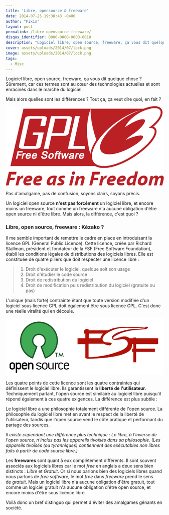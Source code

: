 ```yaml
---
title: 'Libre, opensource & freeware'
date: 2014-07-25 19:38:43 -0400
author: "Pixis"
layout: post
permalink: /libre-opensource-freeware/
disqus_identifier: 0000-0000-0000-0010
description: "Logiciel libre, open source, freeware, ça vous dit quelque chose ? Sûrement, car ces termes sont au cœur des technologies actuelles et sont enracinés dans le marché du logiciel."
cover: assets/uploads/2014/07/lock.png
image: assets/uploads/2014/07/lock.png
tags:
  - Misc
---
```


Logiciel libre, open source, freeware, ça vous dit quelque chose ? Sûrement, car ces termes sont au cœur des technologies actuelles et sont enracinés dans le marché du logiciel.

Mais alors quelles sont les différences ? Tout ça, ça veut dire quoi, en fait ?

<!--more-->

![gpl](/assets/uploads/2014/07/gpl.png)

Pas d'amalgame, pas de confusion, soyons clairs, soyons précis.

Un logiciel open source **n'est pas forcément** un logiciel libre, et encore moins un freeware, tout comme un freeware n'a aucune obligation d'être open source ni d'être libre. Mais alors, la différence, c'est quoi ?

### Libre, open source, freeware : Kézako ?

Il me semble important de remettre le cadre en place en introduisant la licence GPL (General Public Licence). Cette licence, créée par Richard Stallman, président et fondateur de la FSF (Free Software Foundation), établi les conditions légales de distributions des logiciels libres. Elle est constituée de quatre piliers que doit respecter une licence libre :

>   1. Droit d'exécuter le logiciel, quelque soit son usage
>   2. Droit d'étudier le code source
>   3. Droit de redistribution du logiciel
>   4. Droit de modification puis redistribution du logiciel (gratuite ou pas)

L'unique (mais forte) contrainte étant que toute version modifiée d'un logiciel sous licence GPL doit également être sous licence GPL. C'est donc une réelle viralité qui en découle.

![opensource](/assets/uploads/2014/07/opensource1.png)

Les quatre points de cette licence sont les quatre contraintes qui définissent le logiciel libre. Ils garantissent la **liberté de l'utilisateur**. Techniquement parlant, l'open source est similaire au logiciel libre puisqu'il répond également à ces quatre exigences. La différence est plus subtile :

Le logiciel libre a une philosophie totalement différente de l'open source. La philosophie du logiciel libre met en avant le respect de la liberté de l'utilisateur, tandis que l'open source vend le côté pratique et performant du partage des sources.

_Il existe cependant une différence plus technique : Le libre, à l'inverse de l'open source, n'inclus pas les appareils tivoïsés dans sa philosophie. (Les appareils tivoïsés (ou tyranniques) contiennent des exécutables non libres faits à partir de code source libre.)_

Les **freewares** sont quant à eux complètement différents. Il sont souvent associés aux logiciels libres car le mot _free_ en anglais a deux sens bien distincts : _Libre_ et _Gratuit_. Or si nous parlons bien des logiciels libres quand nous parlons de _free software_, le mot _free_ dans _freeware_ prend le sens de _gratuit_. Mais un logiciel libre n'a aucune obligation d'être gratuit, tout comme un logiciel gratuit n'a aucune obligation d'être open source, et encore moins d'être sous licence libre.

Voilà donc un bref distinguo qui permet d'éviter des amalgames gênants en société.
